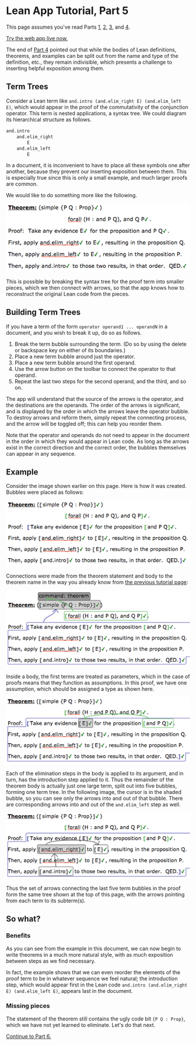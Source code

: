 
# Lean App Tutorial, Part 5

This page assumes you've read Parts [1](tutorial-1.md), [2](tutorial-2.md),
[3](tutorial-3.md), and [4](tutorial-4.md).

[Try the web app live now.](https://lurchmath.github.io/lwp-example-lean/)

The end of [Part 4](tutorial-4.md) pointed out that while the bodies of Lean
definitions, theorems, and examples can be split out from the name and type
of the definition, etc., they remain indivisible, which presents a challenge
to inserting helpful exposition among them.

## Term Trees

Consider a Lean term like `and.intro (and.elim_right E) (and.elim_left E)`,
which would appear in the proof of the commutativity of the conjunction
operator.  This term is nested applications, a syntax tree.  We could
diagram its hierarchical structure as follows.

    and.intro
        and.elim_right
            E
        and.elim_left
            E

In a document, it is inconvenient to have to place all these symbols one
after another, because they prevent our inserting exposition between them.
This is especially true since this is only a small example, and much larger
proofs are common.

We would like to do something more like the following.

![](tut-5-ss-theorem-bare.png)

This is possible by breaking the syntax tree for the proof term into
smaller pieces, which we then connect with arrows, so that the app knows
how to reconstruct the original Lean code from the pieces.

## Building Term Trees

If you have a term of the form `operator operand1 ... operandN` in a
document, and you wish to break it up, do so as follows.

 1. Break the term bubble surrounding the term.  (Do so by using the delete
    or backspace key on either of its boundaries.)
 1. Place a new term bubble around just the operator.
 1. Place a new term bubble around the first operand.
 1. Use the arrow button on the toolbar to connect the operator to that
    operand.
 1. Repeat the last two steps for the second operand, and the third, and so
    on.

The app will understand that the source of the arrows is the operator, and
the destinations are the operands.  The order of the arrows is significant,
and is displayed by the order in which the arrows leave the operator bubble.
To destroy arrows and reform them, simply repeat the connecting process, and
the arrow will be toggled off; this can help you reorder them.

Note that the operator and operands do not need to appear in the document in
the order in which they would appear in Lean code.  As long as the arrows
exist in the correct direction and the correct order, the bubbles themselves
can appear in any sequence.

## Example

Consider the image shown earlier on this page.  Here is how it was created.
Bubbles were placed as follows:

![](tut-5-ss-theorem-boundaries.png)

Connections were made from the theorem statement and body to the theorem
name in the way you already know from [the previous tutorial page](tutorial-4.md):

![](tut-5-ss-theorem-arrows-1.png)

Inside a body, the first terms are treated as parameters, which in the case
of proofs means that they function as assumptions.  In this proof, we have
one assumption, which should be assigned a type as shown here.

![](tut-5-ss-theorem-arrows-2.png)

Each of the elimination steps in the body is applied to its argument, and in
turn, has the introduction step applied to it.  Thus the remainder of the
theorem body is actually just one large term, split out into five bubbles,
forming one term tree.  In the following image, the cursor is in the shaded
bubble, so you can see only the arrows into and out of that bubble.  There
are corresponding arrows into and out of the `and.elim_left` step as well.

![](tut-5-ss-theorem-arrows-3.png)

Thus the set of arrows connecting the last five term bubbles in the proof
form the same tree shown at the top of this page, with the arrows pointing
from each term to its subterm(s).

## So what?

### Benefits

As you can see from the example in this document, we can now begin to write
theorems in a much more natural style, with as much exposition between
steps as we find necessary.

In fact, the example shows that we can even reorder the elements of the
proof term to be in whatever sequence we feel natural; the introduction
step, which would appear first in the Lean code
`and.intro (and.elim_right E) (and.elim_left E)`, appears last in the
document.

### Missing pieces

The statement of the theorem still contains the ugly code bit
`{P Q : Prop}`, which we have not yet learned to eliminate.  Let's do that
next.

[Continue to Part 6.](tutorial-6.md)
